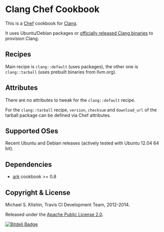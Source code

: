 # Clang Chef Cookbook

This is a [Chef](http://www.getchef.com/) cookbook for [Clang](http://clang.llvm.org).

It uses Ubuntu/Debian packages or [officially released Clang binaries](http://llvm.org/releases/download.html) to provision Clang.


## Recipes

Main recipe is `clang::default` (uses packages), the other one is `clang::tarball` (uses prebuilt binaries from llvm.org).


## Attributes

There are no attributes to tweak for the `clang::default` recipe.

For the `clang::tarball` recipe, `version`, `checksum` and `download_url` of the tarball package can be defined via Chef attributes.


## Supported OSes

Recent Ubuntu and Debian releases (actively tested with Ubuntu 12.04 64 bit).


## Dependencies

- [ark](https://github.com/opscode-cookbooks/ark) cookbook >= 0.8


## Copyright & License

Michael S. Klishin, Travis CI Development Team, 2012-2014.

Released under the [Apache Public License 2.0](http://www.apache.org/licenses/LICENSE-2.0.html).


[![Bitdeli Badge](https://d2weczhvl823v0.cloudfront.net/michaelklishin/clang-chef-cookbook/trend.png)](https://bitdeli.com/free "Bitdeli Badge")

